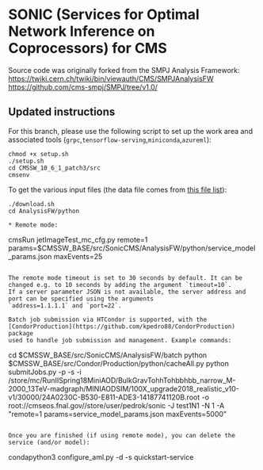 # SONIC (Services for Optimal Network Inference on Coprocessors) for CMS

Source code was originally forked from the SMPJ Analysis Framework: 
https://twiki.cern.ch/twiki/bin/viewauth/CMS/SMPJAnalysisFW  
https://github.com/cms-smpj/SMPJ/tree/v1.0/

## Updated instructions

For this branch, please use the following script to set up the work area and associated tools (`grpc`,`tensorflow-serving`,`miniconda`,`azureml`):
```
chmod +x setup.sh
./setup.sh
cd CMSSW_10_6_1_patch3/src
cmsenv
```

To get the various input files (the data file comes from [this file list](https://cmsweb.cern.ch/das/request?view=list&limit=50&instance=prod%2Fglobal&input=dataset+dataset%3D%2FBulkGravTohhTohbbhbb_narrow_M-*_13TeV-madgraph%2FRunIISpring18MiniAOD-100X_upgrade2018_realistic_v10-v*%2FMINIAODSIM)):
```
./download.sh
cd AnalysisFW/python
```

```
* Remote mode:
```
cmsRun jetImageTest_mc_cfg.py remote=1 params=$CMSSW_BASE/src/SonicCMS/AnalysisFW/python/service_model_params.json maxEvents=25
```

The remote mode timeout is set to 30 seconds by default. It can be changed e.g. to 10 seconds by adding the argument `timeout=10`.
If a server parameter JSON is not available, the server address and port can be specified using the arguments
`address=1.1.1.1` and `port=22`.

Batch job submission via HTCondor is supported, with the [CondorProduction](https://github.com/kpedro88/CondorProduction) package
used to handle job submission and management. Example commands:
```
cd $CMSSW_BASE/src/SonicCMS/AnalysisFW/batch
python $CMSSW_BASE/src/Condor/Production/python/cacheAll.py
python submitJobs.py -p -s -i /store/mc/RunIISpring18MiniAOD/BulkGravTohhTohbbhbb_narrow_M-2000_13TeV-madgraph/MINIAODSIM/100X_upgrade2018_realistic_v10-v1/30000/24A0230C-B530-E811-ADE3-14187741120B.root -o root://cmseos.fnal.gov//store/user/pedrok/sonic -J test1N1 -N 1 -A "remote=1 params=service_model_params.json maxEvents=5000"
```

Once you are finished (if using remote mode), you can delete the service (and/or model):
```
condapython3 configure_aml.py -d -s quickstart-service
```
